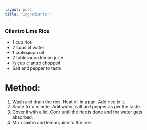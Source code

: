 ```yaml
---
layout: post
title: "Ingredients:"
---
```



### Cilantro Lime Rice

* 1 cup rice
* 2 cups of water
* 1 tablespoon oil
* 2 tablespoon lemon juice
* ½ cup cilantro chopped
* Salt and pepper to taste

# Method:
1. Wash and drain the rice. Heat oil in a pan. Add rice to it. 
2. Saute for a minute. Add water, salt and pepper as per the taste. 
3. Cover it with a lid. Cook until the rice is done and the water gets absorbed.
4. Mix cilantro and lemon juice to the rice.